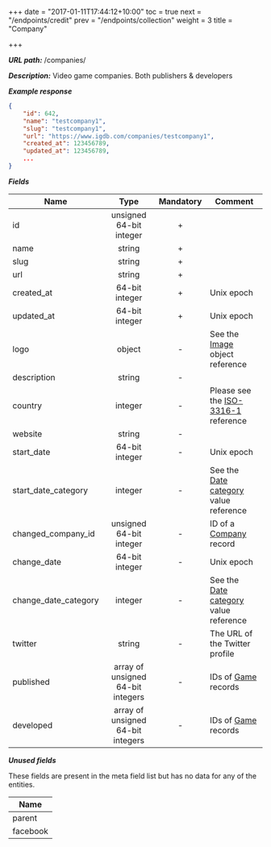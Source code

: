 +++
date = "2017-01-11T17:44:12+10:00"
toc = true
next = "/endpoints/credit"
prev = "/endpoints/collection"
weight = 3
title = "Company"

+++

***URL path:*** /companies/

***Description:*** Video game companies. Both publishers & developers

***Example response***

```json
{
    "id": 642,
    "name": "testcompany1",
    "slug": "testcompany1",
    "url": "https://www.igdb.com/companies/testcompany1",
    "created_at": 123456789,
    "updated_at": 123456789,
    ...
}
```

***Fields***

| Name                 | Type                              | Mandatory | Comment |
| -------------------- |:---------------------------------:|:---------:| ------- |
| id                   | unsigned 64-bit integer           |     +     ||
| name                 | string                            |     +     ||
| slug                 | string                            |     +     ||
| url                  | string                            |     +     ||
| created_at           | 64-bit integer                    |     +     | Unix epoch |
| updated_at           | 64-bit integer                    |     +     | Unix epoch |
| logo                 | object                            |     -     | See the [Image](../../misc-objects/image) object reference |
| description          | string                            |     -     ||
| country              | integer                           |     -     | Please see the [ISO-3316-1](https://en.wikipedia.org/wiki/ISO_3166-1_numeric) reference |
| website              | string                            |     -     ||
| start_date           | 64-bit integer                    |     -     | Unix epoch |
| start_date_category  | integer                           |     -     | See the [Date category](../../enum-fields/date-category) value reference |
| changed_company_id   | unsigned 64-bit integer           |     -     | ID of a [Company](../company) record |
| change_date          | 64-bit integer                    |     -     | Unix epoch |
| change_date_category | integer                           |     -     | See the [Date category](../../enum-fields/date-category) value reference |
| twitter              | string                            |     -     | The URL of the Twitter profile |
| published            | array of unsigned 64-bit integers |     -     | IDs of [Game](../game) records |
| developed            | array of unsigned 64-bit integers |     -     | IDs of [Game](../game) records |

***Unused fields***

These fields are present in the meta field list but has no data for any of the entities.

| Name |
| ---- |
| parent |
| facebook |

